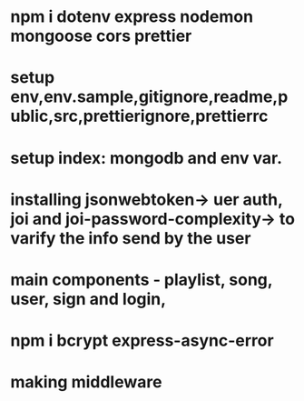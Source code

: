 # npm i dotenv express nodemon mongoose cors prettier
# setup env,env.sample,gitignore,readme,public,src,prettierignore,prettierrc
# setup index: mongodb and env var.
# installing jsonwebtoken-> uer auth, joi and joi-password-complexity-> to varify the info send by the user
# main components - playlist, song, user, sign and login, 
# npm i bcrypt express-async-error 
# making middleware 